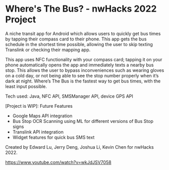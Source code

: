 # Where's The Bus? - nwHacks 2022 Project

A niche transit app for Android which allows users to quickly get bus times by tapping their compass card to their phone. 
This app gets the bus schedule in the shortest time possible, allowing the user to skip texting Translink or checking their mapping app.

This app uses NFC functionality with your compass card; tapping it on your phone automatically opens the app and immediately texts a nearby bus stop. 
This allows the user to bypass inconveniences such as wearing gloves on a cold day, or not being able to see the stop number properly when it’s dark at night. 
Where’s The Bus is the fastest way to get bus times, with the least input possible.

Tech used: Java, NFC API, SMSManager API, device GPS API

[Project is WIP]: Future Features
- Google Maps API integration
- Bus Stop OCR Scanning using ML for different versions of Bus Stop signs
- Translink API integration
- Widget features for quick bus SMS text


Created by Edward Lu, Jerry Deng, Joshua Li, Kevin Chen for nwHacks 2022.

https://www.youtube.com/watch?v=wkJdJSV7058
